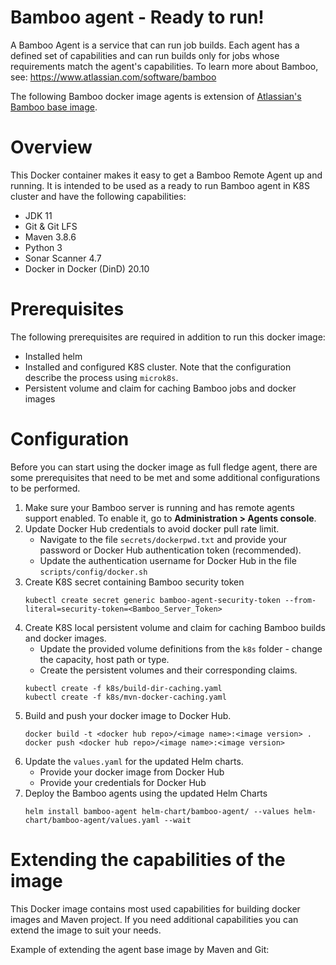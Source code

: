 # Bamboo agent - Ready to run!

A Bamboo Agent is a service that can run job builds. Each agent has a defined set of capabilities and can run builds only for jobs whose requirements match the agent's capabilities.
To learn more about Bamboo, see: https://www.atlassian.com/software/bamboo

The following Bamboo docker image agents is extension of [Atlassian's Bamboo base image](https://bitbucket.org/atlassian-docker/docker-bamboo-agent-base/src/master/).

# Overview

This Docker container makes it easy to get a Bamboo Remote Agent up and running. It is intended to be used as a ready to run Bamboo agent in K8S cluster and have the following capabilities:

* JDK 11
* Git & Git LFS
* Maven 3.8.6
* Python 3
* Sonar Scanner 4.7
* Docker in Docker (DinD) 20.10

# Prerequisites

The following prerequisites are required in addition to run this docker image:
* Installed helm
* Installed and configured K8S cluster. Note that the configuration describe the process using ```microk8s```.
* Persistent volume and claim for caching Bamboo jobs and docker images

# Configuration

Before you can start using the docker image as full fledge agent, there are some prerequisites that need to be met and some additional configurations to be performed.

1. Make sure your Bamboo server is running and has remote agents support enabled. To enable it, go to **Administration > Agents console**.
2. Update Docker Hub credentials to avoid docker pull rate limit.
   * Navigate to the file ```secrets/dockerpwd.txt``` and provide your password or Docker Hub authentication token (recommended).
   * Update the authentication username for Docker Hub in the file ```scripts/config/docker.sh```
3. Create K8S secret containing Bamboo security token
    ```shell
    kubectl create secret generic bamboo-agent-security-token --from-literal=security-token=<Bamboo_Server_Token>
    ```
4. Create K8S local persistent volume and claim for caching Bamboo builds and docker images.
   * Update the provided volume definitions from the ```k8s``` folder - change the capacity, host path or type.
   * Create the persistent volumes and their corresponding claims.
   ```shell
   kubectl create -f k8s/build-dir-caching.yaml
   kubectl create -f k8s/mvn-docker-caching.yaml
   ```
5. Build and push your docker image to Docker Hub.
    ```shell
    docker build -t <docker hub repo>/<image name>:<image version> .
    docker push <docker hub repo>/<image name>:<image version>
    ```
6. Update the ```values.yaml``` for the updated Helm charts.
   * Provide your docker image from Docker Hub
   * Provide your credentials for Docker Hub
7. Deploy the Bamboo agents using the updated Helm Charts
    ```shell
    helm install bamboo-agent helm-chart/bamboo-agent/ --values helm-chart/bamboo-agent/values.yaml --wait
    ```

# Extending the capabilities of the image

This Docker image contains most used capabilities for building docker images and Maven project. If you need additional capabilities you can extend the image to suit your needs.

Example of extending the agent base image by Maven and Git:


